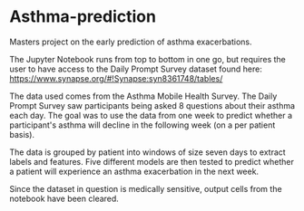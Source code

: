 # Asthma-prediction
Masters project on the early prediction of asthma exacerbations.

The Jupyter Notebook runs from top to bottom in one go, but requires the user to have access to the Daily Prompt Survey dataset found here: https://www.synapse.org/#!Synapse:syn8361748/tables/

The data used comes from the Asthma Mobile Health Survey. The Daily Prompt Survey saw participants being asked 8 questions about their asthma each day. The goal was to use the data from one week to predict whether a participant's asthma will decline in the following week (on a per patient basis).

The data is grouped by patient into windows of size seven days to extract labels and features. Five different models are then tested to predict whether a patient will experience an asthma exacerbation in the next week.

Since the dataset in question is medically sensitive, output cells from the notebook have been cleared.
